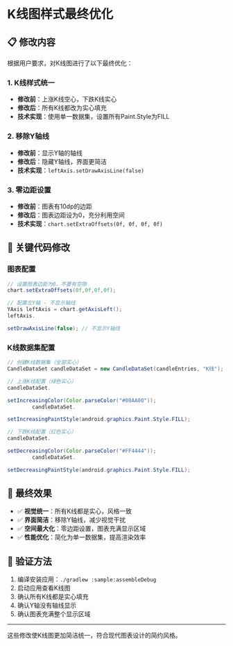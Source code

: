 # K线图样式最终优化

## 📋 修改内容

根据用户要求，对K线图进行了以下最终优化：

### 1. K线样式统一

- **修改前**：上涨K线空心，下跌K线实心
- **修改后**：所有K线都改为实心填充
- **技术实现**：使用单一数据集，设置所有Paint.Style为FILL

### 2. 移除Y轴线

- **修改前**：显示Y轴的轴线
- **修改后**：隐藏Y轴线，界面更简洁
- **技术实现**：`leftAxis.setDrawAxisLine(false)`

### 3. 零边距设置

- **修改前**：图表有10dp的边距
- **修改后**：图表边距设为0，充分利用空间
- **技术实现**：`chart.setExtraOffsets(0f, 0f, 0f, 0f)`

## 🔧 关键代码修改

### 图表配置

```java
// 设置图表边距为0，不要有空隙
chart.setExtraOffsets(0f,0f,0f,0f);

// 配置左Y轴 - 不显示轴线
YAxis leftAxis = chart.getAxisLeft();
leftAxis.

setDrawAxisLine(false); // 不显示Y轴线
```

### K线数据集配置

```java
// 创建K线数据集（全部实心）
CandleDataSet candleDataSet = new CandleDataSet(candleEntries, "K线");

// 上涨K线配置（绿色实心）
candleDataSet.

setIncreasingColor(Color.parseColor("#00AA00"));
        candleDataSet.

setIncreasingPaintStyle(android.graphics.Paint.Style.FILL);

// 下跌K线配置（红色实心）
candleDataSet.

setDecreasingColor(Color.parseColor("#FF4444"));
        candleDataSet.

setDecreasingPaintStyle(android.graphics.Paint.Style.FILL);
```

## 🎯 最终效果

- ✅ **视觉统一**：所有K线都是实心，风格一致
- ✅ **界面简洁**：移除Y轴线，减少视觉干扰
- ✅ **空间最大化**：零边距设置，图表充满显示区域
- ✅ **性能优化**：简化为单一数据集，提高渲染效率

## 📱 验证方法

1. 编译安装应用：`./gradlew :sample:assembleDebug`
2. 启动应用查看K线图
3. 确认所有K线都是实心填充
4. 确认Y轴没有轴线显示
5. 确认图表充满整个显示区域

---

这些修改使K线图更加简洁统一，符合现代图表设计的简约风格。 